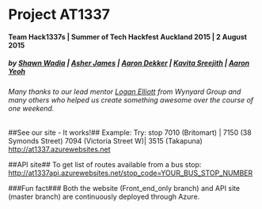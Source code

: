 # Project AT1337 
#### Team Hack1337s   |   Summer of Tech Hackfest Auckland 2015  | 2 August 2015

##### by [Shawn Wadia](https://github.com/shawnw3) |  [Asher James](https://github.com/asherjames) |  [Aaron Dekker](https://github.com/DefinitelyMaybe) | [Kavita Sreejith](https://github.com/KavitaSreejith) | [Aaron Yeoh](https://github.com/AaronYeoh)
###### Many thanks to our lead mentor [Logan Elliott](https://github.com/LoganElliott) from Wynyard Group and many others who helped us create something awesome over the course of one weekend. 


##See our site - It works!##
Example:
Try: stop 7010 (Britomart) | 7150 (38 Symonds Street)
 7094 (Victoria Street W)| 3515 (Takapuna)
http://at1337.azurewebsites.net

##API site##
To get list of routes available from a bus stop:
http://at1337api.azurewebsites.net/stop_code=YOUR_BUS_STOP_NUMBER

###Fun fact###
Both the website (Front_end_only branch) and API site (master branch) are continuously deployed through Azure. 

